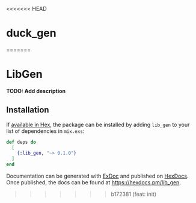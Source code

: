 <<<<<<< HEAD
# duck_gen
=======
# LibGen

**TODO: Add description**

## Installation

If [available in Hex](https://hex.pm/docs/publish), the package can be installed
by adding `lib_gen` to your list of dependencies in `mix.exs`:

```elixir
def deps do
  [
    {:lib_gen, "~> 0.1.0"}
  ]
end
```

Documentation can be generated with [ExDoc](https://github.com/elixir-lang/ex_doc)
and published on [HexDocs](https://hexdocs.pm). Once published, the docs can
be found at <https://hexdocs.pm/lib_gen>.

>>>>>>> b172381 (feat: init)

